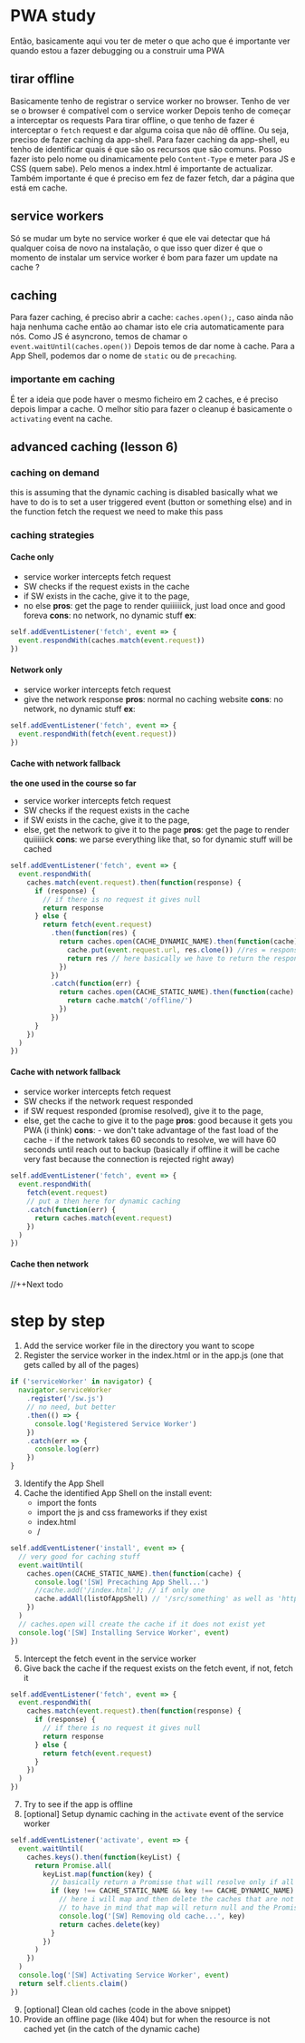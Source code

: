# PWA study

Então, basicamente aqui vou ter de meter o que acho que é importante ver quando estou a fazer debugging ou a construir uma PWA

## tirar offline

Basicamente tenho de registrar o service worker no browser.
Tenho de ver se o browser é compatível com o service worker
Depois tenho de começar a interceptar os requests
Para tirar offline, o que tenho de fazer é interceptar o `fetch` request e dar alguma coisa que não dê offline.
Ou seja, preciso de fazer caching da app-shell.
Para fazer caching da app-shell, eu tenho de identificar quais é que são os recursos que são comuns.
Posso fazer isto pelo nome ou dinamicamente pelo `Content-Type` e meter para JS e CSS (quem sabe).
Pelo menos a index.html é importante de actualizar.
Também importante é que é preciso em fez de fazer fetch, dar a página que está em cache.

## service workers

Só se mudar um byte no service worker é que ele vai detectar que há qualquer coisa de novo na instalação, o que isso quer dizer é que o momento de instalar um service worker é bom para fazer um update na cache ?

## caching

Para fazer caching, é preciso abrir a cache:
`caches.open();`, caso ainda não haja nenhuma cache então ao chamar isto ele cria automaticamente para nós.
Como JS é asyncrono, temos de chamar o `event.waitUntil(caches.open())`
Depois temos de dar nome à cache. Para a App Shell, podemos dar o nome de `static` ou de `precaching`.

### importante em caching

É ter a ideia que pode haver o mesmo ficheiro em 2 caches, e é preciso depois limpar a cache. O melhor sítio para fazer o cleanup é basicamente o `activating` event na cache.

## advanced caching (lesson 6)

### caching on demand

this is assuming that the dynamic caching is disabled
basically what we have to do is to set a user triggered event (button or something else) and in the function fetch the request we need to make this pass

### caching strategies

#### Cache only

- service worker intercepts fetch request
- SW checks if the request exists in the cache
- if SW exists in the cache, give it to the page,
- no else
  **pros**: get the page to render quiiiiiick, just load once and good foreva
  **cons**: no network, no dynamic stuff
  **ex**:

```javascript
self.addEventListener('fetch', event => {
  event.respondWith(caches.match(event.request))
})
```

#### Network only

- service worker intercepts fetch request
- give the network response
  **pros**: normal no caching website
  **cons**: no network, no dynamic stuff
  **ex**:

```javascript
self.addEventListener('fetch', event => {
  event.respondWith(fetch(event.request))
})
```

#### Cache with network fallback

**the one used in the course so far**

- service worker intercepts fetch request
- SW checks if the request exists in the cache
- if SW exists in the cache, give it to the page,
- else, get the network to give it to the page
  **pros**: get the page to render quiiiiiick
  **cons**: we parse everything like that, so for dynamic stuff will be cached

```javascript
self.addEventListener('fetch', event => {
  event.respondWith(
    caches.match(event.request).then(function(response) {
      if (response) {
        // if there is no request it gives null
        return response
      } else {
        return fetch(event.request)
          .then(function(res) {
            return caches.open(CACHE_DYNAMIC_NAME).then(function(cache) {
              cache.put(event.request.url, res.clone()) //res = response
              return res // here basically we have to return the response again to chain up the responses
            })
          })
          .catch(function(err) {
            return caches.open(CACHE_STATIC_NAME).then(function(cache) {
              return cache.match('/offline/')
            })
          })
      }
    })
  )
})
```

#### Cache with network fallback

- service worker intercepts fetch request
- SW checks if the network request responded
- if SW request responded (promise resolved), give it to the page,
- else, get the cache to give it to the page
  **pros**: good because it gets you PWA (i think)
  **cons**: - we don't take advantage of the fast load of the cache - if the network takes 60 seconds to resolve, we will have 60 seconds until reach out to backup
  (basically if offline it will be cache very fast because the connection is rejected right away)

```javascript
self.addEventListener('fetch', event => {
  event.respondWith(
    fetch(event.request)
    // put a then here for dynamic caching
    .catch(function(err) {
      return caches.match(event.request)
    })
  )
})
```

#### Cache then network
//++Next todo



# step by step

1. Add the service worker file in the directory you want to scope
2. Register the service worker in the index.html or in the app.js (one that gets called by all of the pages)

```javascript
if ('serviceWorker' in navigator) {
  navigator.serviceWorker
    .register('/sw.js')
    // no need, but better
    .then(() => {
      console.log('Registered Service Worker')
    })
    .catch(err => {
      console.log(err)
    })
}
```

3. Identify the App Shell
4. Cache the identified App Shell on the install event:
   - import the fonts
   - import the js and css frameworks if they exist
   - index.html
   - /

```javascript
self.addEventListener('install', event => {
  // very good for caching stuff
  event.waitUntil(
    caches.open(CACHE_STATIC_NAME).then(function(cache) {
      console.log('[SW] Precaching App Shell...')
      //cache.add('/index.html'); // if only one
      cache.addAll(listOfAppShell) // '/src/something' as well as 'https://something'
    })
  )
  // caches.open will create the cache if it does not exist yet
  console.log('[SW] Installing Service Worker', event)
})
```

5. Intercept the fetch event in the service worker
6. Give back the cache if the request exists on the fetch event, if not, fetch it

```javascript
self.addEventListener('fetch', event => {
  event.respondWith(
    caches.match(event.request).then(function(response) {
      if (response) {
        // if there is no request it gives null
        return response
      } else {
        return fetch(event.request)
      }
    })
  )
})
```

7. Try to see if the app is offline
8. [optional] Setup dynamic caching in the `activate` event of the service worker

```javascript
self.addEventListener('activate', event => {
  event.waitUntil(
    caches.keys().then(function(keyList) {
      return Promise.all(
        keyList.map(function(key) {
          // basically return a Promisse that will resolve only if all of the promises inside were resolved (inputed as an array)
          if (key !== CACHE_STATIC_NAME && key !== CACHE_DYNAMIC_NAME) {
            // here i will map and then delete the caches that are not the keys of the ones i want to keep
            // to have in mind that map will return null and the Promise will be resolved
            console.log('[SW] Removing old cache...', key)
            return caches.delete(key)
          }
        })
      )
    })
  )
  console.log('[SW] Activating Service Worker', event)
  return self.clients.claim()
})
```

9. [optional] Clean old caches (code in the above snippet)
10. Provide an offline page (like 404) but for when the resource is not cached yet (in the catch of the dynamic cache)
